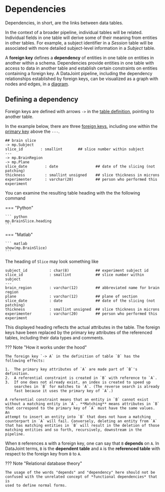 # Dependencies

Dependencies, in short, are the links between data tables.

In the context of a broader pipeline, individual tables will be related. Individual
fields in one table will derive some of their meaning from entities in other tables.
For example, a subject identifier in a *Session* table will be associated with more
detailed subject-level information in a *Subject* table.

A **foreign key** defines a **dependency** of entities in one table on entities in
another within a schema. Dependencies provide entities in one table with access to data
in another table and establish certain constraints on entities containing a foreign
key. A DataJoint pipeline, including the dependency relationships established by foreign
keys, can be visualized as a graph with nodes and edges, in a [diagram](./diagrams). 

## Defining a dependency

Foreign keys are defined with arrows `->` in the
[table definition](./table-definitions), pointing to another table.

In the example below, there are three [foreign keys](../../../glossary#foreign-key),
including one within the [primary key](../../../glossary#primary-key) above the `---`.

``` text
## brain slice
-> mp.Subject
slice_id        : smallint       ## slice number within subject
---
-> mp.BrainRegion
-> mp.Plane
slice_date        : date                 ## date of the slicing (not patching)
thickness         : smallint unsigned    ## slice thickness in microns
experimenter      : varchar(20)          ## person who performed this experiment
```

You can examine the resulting table heading with the the following command

=== "Python"

    ``` python
    mp.BrainSlice.heading
    ```

=== "Matlab"

    ``` matlab
    show(mp.BrainSlice)
    ```

The heading of `Slice` may look something like

``` text
subject_id          : char(8)            ## experiment subject id
slice_id            : smallint           ## slice number within subject
---
brain_region        : varchar(12)        ## abbreviated name for brain region
plane               : varchar(12)        ## plane of section
slice_date          : date               ## date of the slicing (not patching)
thickness           : smallint unsigned  ## slice thickness in microns
experimenter        : varchar(20)        ## person who performed this experiment
```

This displayed heading reflects the actual attributes in the table. The foreign keys
have been replaced by the primary key attributes of the referenced tables, including
their data types and comments.

??? Note "How it works under the hood"

    The foreign key `-> A` in the definition of table `B` has the following effects:

    1.  The primary key attributes of `A` are made part of `B`'s definition.
    2.  A referential constraint is created in `B` with reference to `A`.
    3.  If one does not already exist, an index is created to speed up
        searches in `B` for matches to `A`. (The reverse search is already
        fast because it uses the primary key of `A`.)

    A referential constraint means that an entity in `B` cannot exist
    without a matching entity in `A`. **Matching** means attributes in `B`
    that correspond to the primary key of `A` must have the same values. An
    attempt to insert an entity into `B` that does not have a matching
    counterpart in `A` will fail. Conversely, deleting an entity from `A`
    that has matching entities in `B` will result in the deletion of those
    matching entities and so forth, recursively, downstream in the pipeline.

When `B` references `A` with a foreign key, one can say that `B`
**depends** on `A`. In DataJoint terms, `B` is the **dependent table**
and `A` is the **referenced table** with respect to the foreign key from
`B` to `A`.

??? Note "Relational database theory"
    
    The usage of the words "depends" and "dependency" here should not be
    confused with the unrelated concept of *functional dependencies* that is
    used to define normal forms.

